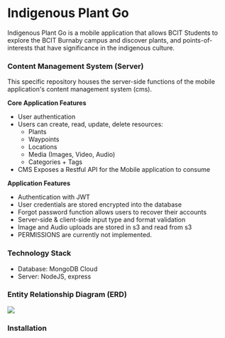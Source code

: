 # Indigenous Plant Go
Indigenous Plant Go is a mobile application that allows BCIT Students to explore the BCIT Burnaby campus and discover plants, and points-of-interests that have significance in the indigenous culture.

### Content Management System (Server)
This specific repository houses the server-side functions of the mobile application's content management system (cms).

**Core Application Features**
* User authentication
* Users can create, read, update, delete resources:
    * Plants
    * Waypoints
    * Locations
    * Media (Images, Video, Audio)
    * Categories + Tags
* CMS Exposes a Restful API for the Mobile application to consume

**Application Features**
* Authentication with JWT
* User credentials are stored encrypted into the database
* Forgot password function allows users to recover their accounts
* Server-side & client-side input type and format validation
* Image and Audio uploads are stored in s3 and read from s3
* PERMISSIONS are currently not implemented.

### Technology Stack
* Database: MongoDB Cloud
* Server: NodeJS, express

### Entity Relationship Diagram (ERD)
![](https://i.imgur.com/tIDo2eS.png)

### Installation
